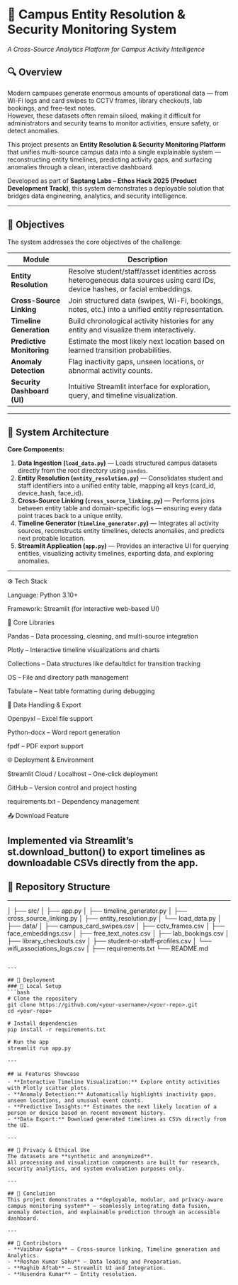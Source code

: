 # 🏫 Campus Entity Resolution & Security Monitoring System
*A Cross-Source Analytics Platform for Campus Activity Intelligence*

## 🔍 Overview
Modern campuses generate enormous amounts of operational data — from Wi-Fi logs and card swipes to CCTV frames, library checkouts, lab bookings, and free-text notes.  
However, these datasets often remain siloed, making it difficult for administrators and security teams to monitor activities, ensure safety, or detect anomalies.

This project presents an **Entity Resolution & Security Monitoring Platform** that unifies multi-source campus data into a single explainable system — reconstructing entity timelines, predicting activity gaps, and surfacing anomalies through a clean, interactive dashboard.

Developed as part of **Saptang Labs – Ethos Hack 2025 (Product Development Track)**, this system demonstrates a deployable solution that bridges data engineering, analytics, and security intelligence.

---

## 🎯 Objectives
The system addresses the core objectives of the challenge:

| Module | Description |
|---------|--------------|
| **Entity Resolution** | Resolve student/staff/asset identities across heterogeneous data sources using card IDs, device hashes, or facial embeddings. |
| **Cross-Source Linking** | Join structured data (swipes, Wi-Fi, bookings, notes, etc.) into a unified entity representation. |
| **Timeline Generation** | Build chronological activity histories for any entity and visualize them interactively. |
| **Predictive Monitoring** | Estimate the most likely next location based on learned transition probabilities. |
| **Anomaly Detection** | Flag inactivity gaps, unseen locations, or abnormal activity counts. |
| **Security Dashboard (UI)** | Intuitive Streamlit interface for exploration, query, and timeline visualization. |

---

## 🧠 System Architecture
**Core Components:**

1. **Data Ingestion (`load_data.py`)** — Loads structured campus datasets directly from the root directory using `pandas`.  
2. **Entity Resolution (`entity_resolution.py`)** — Consolidates student and staff identifiers into a unified entity table, mapping all keys (card_id, device_hash, face_id).  
3. **Cross-Source Linking (`cross_source_linking.py`)** — Performs joins between entity table and domain-specific logs — ensuring every data point traces back to a unique entity.  
4. **Timeline Generator (`timeline_generator.py`)** — Integrates all activity sources, reconstructs entity timelines, detects anomalies, and predicts next probable location.  
5. **Streamlit Application (`app.py`)** — Provides an interactive UI for querying entities, visualizing activity timelines, exporting data, and exploring anomalies.

---

⚙️ Tech Stack

Language: Python 3.10+

Framework: Streamlit (for interactive web-based UI)

🧩 Core Libraries

Pandas – Data processing, cleaning, and multi-source integration

Plotly – Interactive timeline visualizations and charts

Collections – Data structures like defaultdict for transition tracking

OS – File and directory path management

Tabulate – Neat table formatting during debugging

💾 Data Handling & Export

Openpyxl – Excel file support

Python-docx – Word report generation

fpdf – PDF export support

🌐 Deployment & Environment

Streamlit Cloud / Localhost – One-click deployment

GitHub – Version control and project hosting

requirements.txt – Dependency management

📤 Download Feature

Implemented via Streamlit’s st.download_button() to export timelines as downloadable CSVs directly from the app.
---

## 📂 Repository Structure
---
│
├── src/
│   ├── app.py
│   ├── timeline_generator.py
│   ├── cross_source_linking.py
│   ├── entity_resolution.py
│   └── load_data.py
│
├── data/
│   ├── campus_card_swipes.csv
│   ├── cctv_frames.csv
│   ├── face_embeddings.csv
│   ├── free_text_notes.csv
│   ├── lab_bookings.csv
│   ├── library_checkouts.csv
│   ├── student-or-staff-profiles.csv
│   └── wifi_associations_logs.csv
│
├── requirements.txt
└── README.md

```

---

## 🚀 Deployment
### 🔧 Local Setup
```bash
# Clone the repository
git clone https://github.com/<your-username>/<your-repo>.git
cd <your-repo>

# Install dependencies
pip install -r requirements.txt

# Run the app
streamlit run app.py

---

## 📊 Features Showcase
- **Interactive Timeline Visualization:** Explore entity activities with Plotly scatter plots.  
- **Anomaly Detection:** Automatically highlights inactivity gaps, unseen locations, and unusual event counts.  
- **Predictive Insights:** Estimates the next likely location of a person or device based on recent movement history.  
- **Data Export:** Download generated timelines as CSVs directly from the UI.

---

## 🔐 Privacy & Ethical Use
The datasets are **synthetic and anonymized**.  
All processing and visualization components are built for research, security analytics, and system evaluation purposes only.

---

## 🏁 Conclusion
This project demonstrates a **deployable, modular, and privacy-aware campus monitoring system** — seamlessly integrating data fusion, anomaly detection, and explainable prediction through an accessible dashboard.

---

## 👥 Contributors
- **Vaibhav Gupta** – Cross-source linking, Timeline generation and Analytics.
- **Roshan Kumar Sahu** – Data loading and Preparation.
- **Raghib Aftab** – Streamlit UI and Integration.
- **Husendra Kumar** – Entity resolution.  
